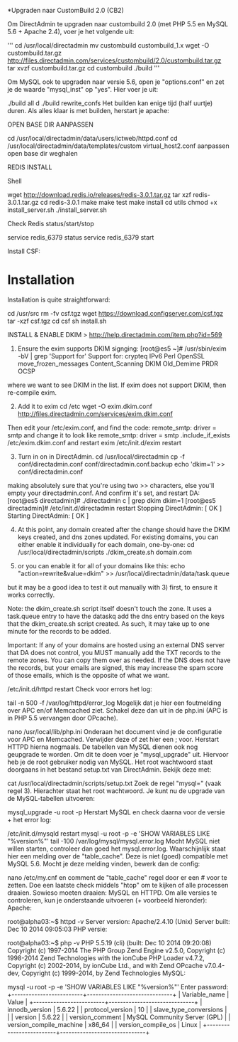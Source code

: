 *Upgraden naar CustomBuild 2.0 (CB2)

Om DirectAdmin te upgraden naar custombuild 2.0 (met PHP 5.5 en MySQL 5.6 + Apache 2.4), voer je het volgende uit:

'''
cd /usr/local/directadmin
mv custombuild custombuild_1.x
wget -O custombuild.tar.gz http://files.directadmin.com/services/custombuild/2.0/custombuild.tar.gz
tar xvzf custombuild.tar.gz
cd custombuild
./build
'''

Om MySQL ook te upgraden naar versie 5.6, open je "options.conf" en zet je de waarde "mysql_inst" op "yes". Hier voer je uit:

./build all d
./build rewrite_confs
Het builden kan enige tijd (half uurtje) duren. Als alles klaar is met builden, herstart je apache:

OPEN BASE DIR AANPASSEN

cd /usr/local/directadmin/data/users/ictweb/httpd.conf
cd /usr/local/directadmin/data/templates/custom
virtual_host2.conf aanpassen open base dir weghalen

REDIS INSTALL

Shell

wget http://download.redis.io/releases/redis-3.0.1.tar.gz
tar xzf redis-3.0.1.tar.gz
cd redis-3.0.1
make
make test
make install
cd utils
chmod +x install_server.sh
./install_server.sh

Check Redis status/start/stop

service redis_6379 status
service redis_6379 start

Install CSF:

Installation
============
Installation is quite straightforward:

cd /usr/src
rm -fv csf.tgz
wget https://download.configserver.com/csf.tgz
tar -xzf csf.tgz
cd csf
sh install.sh

INSTALL & ENABLE DKIM > http://help.directadmin.com/item.php?id=569

1) Ensure the exim supports DKIM signging:
[root@es5 ~]# /usr/sbin/exim -bV | grep 'Support for'
Support for: crypteq IPv6 Perl OpenSSL move_frozen_messages Content_Scanning DKIM Old_Demime PRDR OCSP

where we want to see DKIM in the list.
If exim does not support DKIM, then re-compile exim.

2) Add it to exim
cd /etc
wget -O exim.dkim.conf http://files.directadmin.com/services/exim.dkim.conf

Then edit your /etc/exim.conf, and find the code:
remote_smtp:
 driver = smtp
and change it to look like
remote_smtp:
 driver = smtp
.include_if_exists /etc/exim.dkim.conf
and restart exim
/etc/init.d/exim restart



3) Turn in on in DirectAdmin.
cd /usr/local/directadmin
cp -f conf/directadmin.conf conf/directadmin.conf.backup
echo 'dkim=1' >> conf/directadmin.conf

making absolutely sure that you're using two >> characters, else you'll empty your directadmin.conf.
And confirm it's set, and restart DA:
[root@es5 directadmin]# ./directadmin c | grep dkim
dkim=1
[root@es5 directadmin]# /etc/init.d/directadmin restart
Stopping DirectAdmin:                                      [  OK  ]
Starting DirectAdmin:                                      [  OK  ]



4) At this point, any domain created after the change should have the DKIM keys created, and dns zones updated.
For existing domains, you can either enable it individually for each domain, one-by-one:
cd /usr/local/directadmin/scripts
./dkim_create.sh domain.com



5) or you can enable it for all of your domains like this:
echo "action=rewrite&value=dkim" >> /usr/local/directadmin/data/task.queue

but it may be a good idea to test it out manually with 3) first, to ensure it works correctly.

Note: the dkim_create.sh script itself doesn't touch the zone.  It uses a task.queue entry to have the dataskq add the dns entry based on the keys that the dkim_create.sh script created.  As such, it may take up to one minute for the records to be added.

Important: If any of your domains are hosted using an external DNS server that DA does not control, you MUST manually add the TXT records to the remote zones.  You can copy them over as needed.  If the DNS does not have the records, but your emails are signed, this may increase the spam score of those emails, which is the opposite of what we want.


/etc/init.d/httpd restart
Check voor errors het log:

tail -n 500 -f /var/log/httpd/error_log
Mogelijk dat je hier een foutmelding over APC en/of Memcached ziet. Schakel deze dan uit in de php.ini (APC is in PHP 5.5 vervangen door OPcache).

nano /usr/local/lib/php.ini
Onderaan het document vind je de configuratie voor APC en Memcached. Verwijder deze of zet hier een ; voor. Herstart HTTPD hierna nogmaals. De tabellen van MySQL dienen ook nog geupgrade te worden. Om dit te doen voer je "mysql_upgrade" uit. Hiervoor heb je de root gebruiker nodig van MySQL. Het root wachtwoord staat doorgaans in het bestand setup.txt van DirectAdmin. Bekijk deze met:

cat /usr/local/directadmin/scripts/setup.txt
Zoek de regel "mysql=" (vaak regel 3). Hierachter staat het root wachtwoord. Je kunt nu de upgrade van de MySQL-tabellen uitvoeren:

mysql_upgrade -u root -p
Herstart MySQL en check daarna voor de versie + het error log:

/etc/init.d/mysqld restart
mysql -u root -p -e 'SHOW VARIABLES LIKE "%version%"'
tail -100 /var/log/mysql/mysql.error.log
Mocht MySQL niet willen starten, controleer dan goed het mysql.error.log. Waarschijnlijk staat hier een melding over de "table_cache". Deze is niet (goed) compatible met MySQL 5.6. Mocht je deze melding vinden, bewerk dan de config:

nano /etc/my.cnf
en comment de "table_cache" regel door er een # voor te zetten. Doe een laatste check middels "htop" om te kijken of alle processen draaien. Sowieso moeten draaien: MySQL en HTTPD. Om alle versies te controleren, kun je onderstaande uitvoeren (+ voorbeeld hieronder): Apache:

root@alpha03:~$ httpd -v
Server version: Apache/2.4.10 (Unix)
Server built: Dec 10 2014 09:05:03
PHP versie:

root@alpha03:~$ php -v
PHP 5.5.19 (cli) (built: Dec 10 2014 09:20:08) 
Copyright (c) 1997-2014 The PHP Group
Zend Engine v2.5.0, Copyright (c) 1998-2014 Zend Technologies
with the ionCube PHP Loader v4.7.2, Copyright (c) 2002-2014, by ionCube Ltd., and
with Zend OPcache v7.0.4-dev, Copyright (c) 1999-2014, by Zend Technologies
MySQL:

mysql -u root -p -e 'SHOW VARIABLES LIKE "%version%"'
Enter password: 
+-------------------------+------------------------------+
| Variable_name | Value |
+-------------------------+------------------------------+
| innodb_version | 5.6.22 |
| protocol_version | 10 |
| slave_type_conversions | |
| version | 5.6.22 |
| version_comment | MySQL Community Server (GPL) |
| version_compile_machine | x86_64 |
| version_compile_os | Linux |
+-------------------------+------------------------------+
